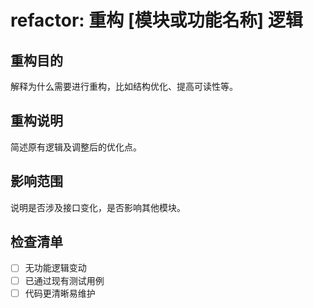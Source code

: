 # refactor: 重构 [模块或功能名称] 逻辑

## 重构目的
解释为什么需要进行重构，比如结构优化、提高可读性等。

## 重构说明
简述原有逻辑及调整后的优化点。

## 影响范围
说明是否涉及接口变化，是否影响其他模块。

## 检查清单
- [ ] 无功能逻辑变动
- [ ] 已通过现有测试用例
- [ ] 代码更清晰易维护
